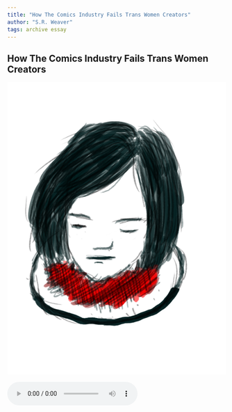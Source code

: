 ```yaml
---
title: "How The Comics Industry Fails Trans Women Creators"
author: "S.R. Weaver"
tags: archive essay
---
```

## How The Comics Industry Fails Trans Women Creators
![image](https://github.com/LWFlouisa/UploadedFairyRadio/blob/main/Images/ehena-marie.png?raw=true)

 <audio controls>
  <source src="https://lwflouisa.github.io/UploadedFairyRadio/Audio/How Comics Industry Fails Trans Women Creators.webm" type="audio/mpeg">
Your browser does not support the audio element.
</audio>
